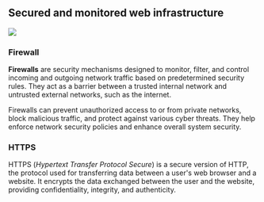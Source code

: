## Secured and monitored web infrastructure

![](https://i.imgur.com/9awqX8i.jpg)

### Firewall

**Firewalls** are security mechanisms designed to monitor, filter, and control incoming and outgoing network traffic based on predetermined security rules. They act as a barrier between a trusted internal network and untrusted external networks, such as the internet.

Firewalls can prevent unauthorized access to or from private networks, block malicious traffic, and protect against various cyber threats. They help enforce network security policies and enhance overall system security.

### HTTPS

HTTPS (_Hypertext Transfer Protocol Secure_) is a secure version of HTTP, the protocol used for transferring data between a user's web browser and a website. It encrypts the data exchanged between the user and the website, providing confidentiality, integrity, and authenticity.
